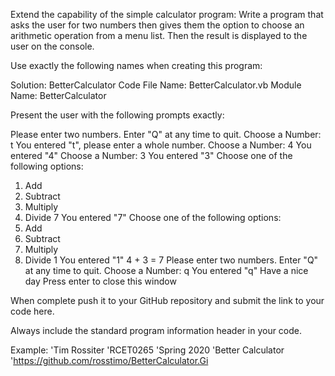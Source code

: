 Extend the capability of the simple calculator program:
Write a program that asks the user for two numbers then gives them the option to choose an arithmetic operation from a menu list. Then the result is displayed to the user on the console.

Use exactly the following names when creating this program:

Solution: BetterCalculator 
Code File Name: BetterCalculator.vb
Module Name: BetterCalculator 

Present the user with the following prompts exactly:

Please enter two numbers. Enter "Q" at any time to quit.
Choose a Number: t
You entered "t", please enter a whole number.
Choose a Number: 4
You entered "4"
Choose a Number: 3
You entered "3"
Choose one of the following options:
1. Add
2. Subtract
3. Multiply
4. Divide
7
You entered "7"
Choose one of the following options:
1. Add
2. Subtract
3. Multiply
4. Divide
1
You entered "1"
4 + 3 = 7
Please enter two numbers. Enter "Q" at any time to quit.
Choose a Number: q
You entered "q"
Have a nice day
Press enter to close this window


When complete push it to your GitHub repository and submit the link to your code here.

Always include the standard program information header in your code.

Example:
'Tim Rossiter
'RCET0265
'Spring 2020
'Better Calculator
'https://github.com/rosstimo/BetterCalculator.Gi